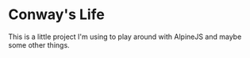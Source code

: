 # Conway's Life

This is a little project I'm using to play around with AlpineJS and maybe some other things.
